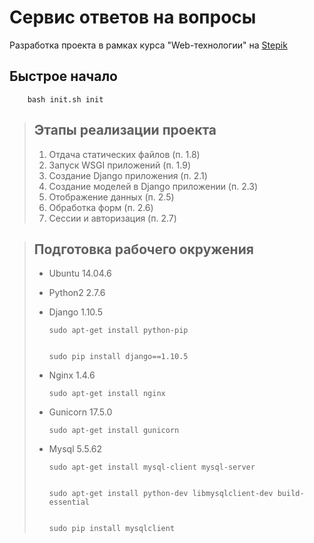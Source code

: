 # Сервис ответов на вопросы

Разработка проекта в рамках курса "Web-технологии" на [Stepik](https://stepik.org/154)

## Быстрое начало

        bash init.sh init


> ## Этапы реализации проекта
>
> 1. Отдача статических файлов (п. 1.8)
> 1. Запуск WSGI приложений (п. 1.9)
> 1. Создание Django приложения (п. 2.1)
> 1. Создание моделей в Django приложении (п. 2.3)
> 1. Отображение данных (п. 2.5)
> 1. Обработка форм (п. 2.6)
> 1. Сессии и авторизация (п. 2.7)



> ## Подготовка рабочего окружения
>
> - Ubuntu 14.04.6
> - Python2 2.7.6
> - Django 1.10.5
>
>       sudo apt-get install python-pip
>
>
>       sudo pip install django==1.10.5
>
> - Nginx 1.4.6
>
>       sudo apt-get install nginx
>
> - Gunicorn 17.5.0
>
>       sudo apt-get install gunicorn
>
> - Mysql 5.5.62
>
>       sudo apt-get install mysql-client mysql-server
>
>
>       sudo apt-get install python-dev libmysqlclient-dev build-essential
>
>
>       sudo pip install mysqlclient
>

